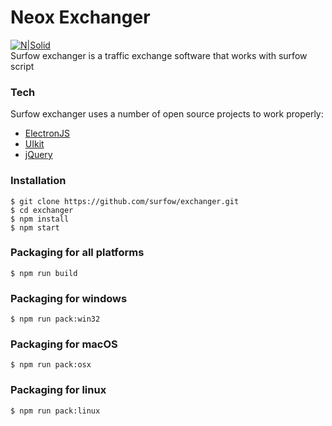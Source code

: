 <h1><a id="Surfow_exchanger_0"></a>Neox Exchanger</h1>
<p><a href="intro"><img src="https://gdurl.com/l6fF" alt="N|Solid"></a><br>
Surfow exchanger is a traffic exchange software that works with surfow script</p>
<h3><a id="Tech_5"></a>Tech</h3>
<p>Surfow exchanger uses a number of open source projects to work properly:</p>
<ul>
<li><a href="https://electronjs.org">ElectronJS</a></li>
<li><a href="https://getuikit.com">UIkit</a></li>
<li><a href="http://jquery.com">jQuery</a></li>
</ul>
<h3><a id="Installation_11"></a>Installation</h3>
<pre><code class="language-sh">$ git <span class="hljs-built_in">clone</span> https://github.com/surfow/exchanger.git
$ <span class="hljs-built_in">cd</span> exchanger
$ npm install
$ npm start
</code></pre>
<h3><a id="Packaging_for_all_platforms_18"></a>Packaging for all platforms</h3>
<pre><code class="language-sh">$ npm run build
</code></pre>
<h3><a id="Packaging_for_windows_22"></a>Packaging for windows</h3>
<pre><code class="language-sh">$ npm run pack:win32
</code></pre>
<h3><a id="Packaging_for_macOS_26"></a>Packaging for macOS</h3>
<pre><code class="language-sh">$ npm run pack:osx
</code></pre>
<h3><a id="Packaging_for_linux_30"></a>Packaging for linux</h3>
<pre><code class="language-sh">$ npm run pack:linux
</code></pre>
